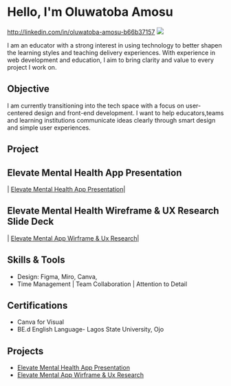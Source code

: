 # Hello, I'm Oluwatoba Amosu
<http://linkedin.com/in/oluwatoba-amosu-b66b37157>
  <img src="https://img.shields.io/badge/-LinkedIn-0072b1?&style=for-the-badge&logo=linkedin&logoColor=white" />
</a>



I am an educator with a strong interest in using technology to better shapen the learning styles and teaching delivery experiences. With experience in web development and education, I aim to bring clarity and value to every project I work on.

## Objective


I am currently transitioning into the tech space with a focus on user-centered design and front-end development. I want to help educators,teams and learning institutions communicate ideas clearly through smart design and simple user experiences.

## Project


## Elevate Mental Health App Presentation
| <a href="https://github.com/pocre8/Elevate-Mental-Health-App-Presentation">Elevate Mental Health App Presentation</a>|
## Elevate Mental Health Wireframe & UX Research Slide Deck
| <a href="https://github.com/pocre8/Elevate-Mental-Health-App-Wireframe-UX-Research-Slide-Deck/tree/main">Elevate Mental App Wirframe & Ux Research</a>|



## Skills & Tools
- Design: Figma, Miro, Canva, 
- Time Management | Team Collaboration | Attention to Detail
## Certifications
- Canva for Visual  
- BE.d English Language- Lagos State University, Ojo
## Projects
-  <a href="https://github.com/pocre8/Elevate-Mental-Health-App-Presentation">Elevate Mental Health App Presentation</a>
-  <a href="https://github.com/pocre8/Elevate-Mental-Health-App-Wireframe-UX-Research-Slide-Deck/tree/main">Elevate Mental App Wirframe & Ux Research</a>
